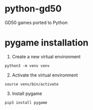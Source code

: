 # python-gd50
GD50 games ported to Python

# pygame installation

1. Create a new virtual environment

```
python3 -m venv venv
```

2. Activate the virtual environment

```
source venv/bin/activate
```

3. Install pygame

```
pip3 install pygame
```

